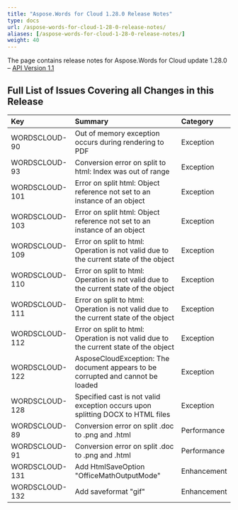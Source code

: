 ```yaml
---
title: "Aspose.Words for Cloud 1.28.0 Release Notes"
type: docs
url: /aspose-words-for-cloud-1-28-0-release-notes/
aliases: [/aspose-words-for-cloud-1-28-0-release-notes/]
weight: 40
---
```


The page contains release notes for Aspose.Words for Cloud update 1.28.0 – [API Version 1.1](http://api.aspose.com/v1.1/swagger/ui/index)

## Full List of Issues Covering all Changes in this Release

|Key |Summary |Category |
| :- | :- | :- |
|WORDSCLOUD-90 |Out of memory exception occurs during rendering to PDF |Exception |
|WORDSCLOUD-93 |Conversion error on split to html: Index was out of range |Exception |
|WORDSCLOUD-101 |Error on split html: Object reference not set to an instance of an object |Exception |
|WORDSCLOUD-103 |Error on split html: Object reference not set to an instance of an object |Exception |
|WORDSCLOUD-109 |Error on split to html: Operation is not valid due to the current state of the object |Exception |
|WORDSCLOUD-110 |Error on split to html: Operation is not valid due to the current state of the object |Exception |
|WORDSCLOUD-111 |Error on split to html: Operation is not valid due to the current state of the object |Exception |
|WORDSCLOUD-112 |Error on split to html: Operation is not valid due to the current state of the object |Exception |
|WORDSCLOUD-122 |AsposeCloudException: The document appears to be corrupted and cannot be loaded |Exception |
|WORDSCLOUD-128 |Specified cast is not valid exception occurs upon splitting DOCX to HTML files |Exception |
|WORDSCLOUD-89 |Conversion error on split .doc to .png and .html |Performance |
|WORDSCLOUD-91 |Conversion error on split .doc to .png and .html |Performance |
|WORDSCLOUD-131 |Add HtmlSaveOption "OfficeMathOutputMode" |Enhancement |
|WORDSCLOUD-132 |Add saveformat "gif" |Enhancement |

